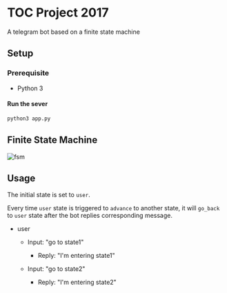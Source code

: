 # TOC Project 2017

A telegram bot based on a finite state machine

## Setup

### Prerequisite
* Python 3

#### Run the sever

```sh
python3 app.py
```

## Finite State Machine
![fsm](https://imgur.com/a/MtE0Y)

## Usage
The initial state is set to `user`.

Every time `user` state is triggered to `advance` to another state, it will `go_back` to `user` state after the bot replies corresponding message.

* user
	* Input: "go to state1"
		* Reply: "I'm entering state1"

	* Input: "go to state2"
		* Reply: "I'm entering state2"



